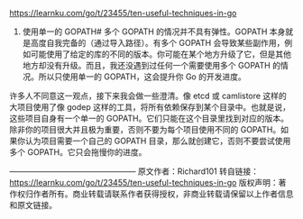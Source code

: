https://learnku.com/go/t/23455/ten-useful-techniques-in-go



1. 使用单一的 GOPATH#
   多个 GOPATH 的情况并不具有弹性。GOPATH 本身就是高度自我完备的（通过导入路径）。有多个 GOPATH 会导致某些副作用，例如可能使用了给定的库的不同的版本。你可能在某个地方升级了它，但是其他地方却没有升级。而且，我还没遇到过任何一个需要使用多个 GOPATH 的情况。所以只使用单一的 GOPATH，这会提升你 Go 的开发进度。

许多人不同意这一观点，接下来我会做一些澄清。像 etcd 或 camlistore 这样的大项目使用了像 godep 这样的工具，将所有依赖保存到某个目录中。也就是说，这些项目自身有一个单一的 GOPATH。它们只能在这个目录里找到对应的版本。除非你的项目很大并且极为重要，否则不要为每个项目使用不同的 GOPATH。如果你认为项目需要一个自己的 GOPATH 目录，那么就创建它，否则不要尝试使用多个 GOPATH。它只会拖慢你的进度。

————————————————
原文作者：Richard101
转自链接：https://learnku.com/go/t/23455/ten-useful-techniques-in-go
版权声明：著作权归作者所有。商业转载请联系作者获得授权，非商业转载请保留以上作者信息和原文链接。